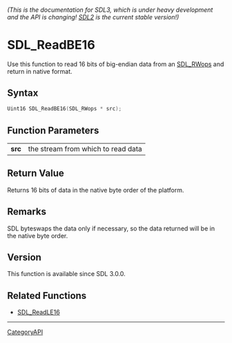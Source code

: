 ###### (This is the documentation for SDL3, which is under heavy development and the API is changing! [SDL2](https://wiki.libsdl.org/SDL2/) is the current stable version!)
# SDL_ReadBE16

Use this function to read 16 bits of big-endian data from an [SDL_RWops](SDL_RWops) and return in native format.

## Syntax

```c
Uint16 SDL_ReadBE16(SDL_RWops * src);

```

## Function Parameters

|             |                                    |
| ----------- | ---------------------------------- |
| **src**     | the stream from which to read data |

## Return Value

Returns 16 bits of data in the native byte order of the platform.

## Remarks

SDL byteswaps the data only if necessary, so the data returned will be in
the native byte order.

## Version

This function is available since SDL 3.0.0.

## Related Functions

* [SDL_ReadLE16](SDL_ReadLE16)

----
[CategoryAPI](CategoryAPI)

